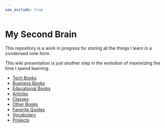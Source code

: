 ```yaml
---
nav_exclude: true
---
```


# My Second Brain

This repository is a work in progress for storing all the things I learn in a condensed note form.

This wiki presentation is just another step in the evolution of maximizing the time I spend learning.

- [Tech Books](./tech_books/)
- [Business Books](./business_books/)
- [Educational Books](./educational_books/)
- [Articles](./articles/)
- [Classes](./classes/)
- [Other Books](./other_books/)
- [Favorite Quotes](./quotes/)
- [Vocabulary](./vocabulary/)
- [Projects](./projects/)
